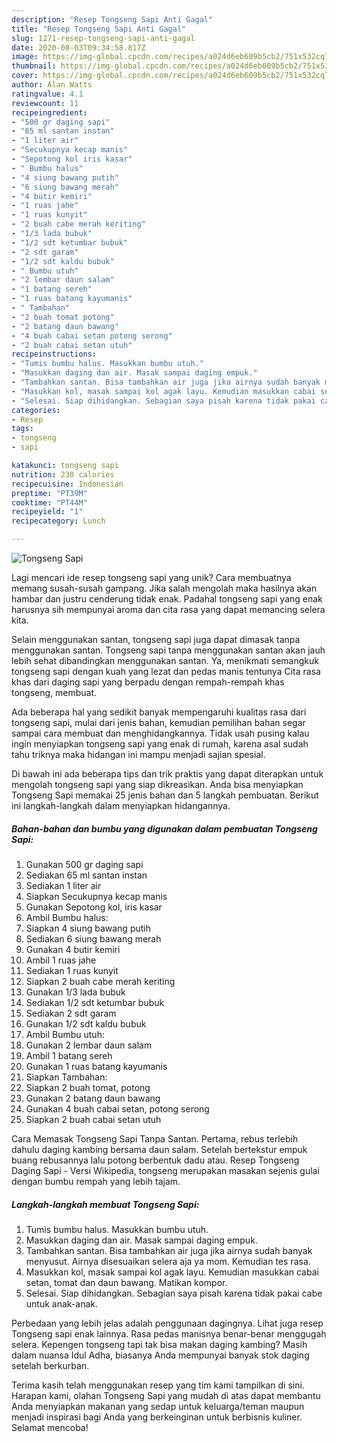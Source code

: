 ```yaml
---
description: "Resep Tongseng Sapi Anti Gagal"
title: "Resep Tongseng Sapi Anti Gagal"
slug: 1271-resep-tongseng-sapi-anti-gagal
date: 2020-08-03T09:34:58.817Z
image: https://img-global.cpcdn.com/recipes/a024d6eb609b5cb2/751x532cq70/tongseng-sapi-foto-resep-utama.jpg
thumbnail: https://img-global.cpcdn.com/recipes/a024d6eb609b5cb2/751x532cq70/tongseng-sapi-foto-resep-utama.jpg
cover: https://img-global.cpcdn.com/recipes/a024d6eb609b5cb2/751x532cq70/tongseng-sapi-foto-resep-utama.jpg
author: Alan Watts
ratingvalue: 4.1
reviewcount: 11
recipeingredient:
- "500 gr daging sapi"
- "65 ml santan instan"
- "1 liter air"
- "Secukupnya kecap manis"
- "Sepotong kol iris kasar"
- " Bumbu halus"
- "4 siung bawang putih"
- "6 siung bawang merah"
- "4 butir kemiri"
- "1 ruas jahe"
- "1 ruas kunyit"
- "2 buah cabe merah keriting"
- "1/3 lada bubuk"
- "1/2 sdt ketumbar bubuk"
- "2 sdt garam"
- "1/2 sdt kaldu bubuk"
- " Bumbu utuh"
- "2 lembar daun salam"
- "1 batang sereh"
- "1 ruas batang kayumanis"
- " Tambahan"
- "2 buah tomat potong"
- "2 batang daun bawang"
- "4 buah cabai setan potong serong"
- "2 buah cabai setan utuh"
recipeinstructions:
- "Tumis bumbu halus. Masukkan bumbu utuh."
- "Masukkan daging dan air. Masak sampai daging empuk."
- "Tambahkan santan. Bisa tambahkan air juga jika airnya sudah banyak menyusut. Airnya disesuaikan selera aja ya mom. Kemudian tes rasa."
- "Masukkan kol, masak sampai kol agak layu. Kemudian masukkan cabai setan, tomat dan daun bawang. Matikan kompor."
- "Selesai. Siap dihidangkan. Sebagian saya pisah karena tidak pakai cabe untuk anak-anak."
categories:
- Resep
tags:
- tongseng
- sapi

katakunci: tongseng sapi 
nutrition: 230 calories
recipecuisine: Indonesian
preptime: "PT39M"
cooktime: "PT44M"
recipeyield: "1"
recipecategory: Lunch

---
```



![Tongseng Sapi](https://img-global.cpcdn.com/recipes/a024d6eb609b5cb2/751x532cq70/tongseng-sapi-foto-resep-utama.jpg)

Lagi mencari ide resep tongseng sapi yang unik? Cara membuatnya memang susah-susah gampang. Jika salah mengolah maka hasilnya akan hambar dan justru cenderung tidak enak. Padahal tongseng sapi yang enak harusnya sih mempunyai aroma dan cita rasa yang dapat memancing selera kita.

Selain menggunakan santan, tongseng sapi juga dapat dimasak tanpa menggunakan santan. Tongseng sapi tanpa menggunakan santan akan jauh lebih sehat dibandingkan menggunakan santan. Ya, menikmati semangkuk tongseng sapi dengan kuah yang lezat dan pedas manis tentunya Cita rasa khas dari daging sapi yang berpadu dengan rempah-rempah khas tongseng, membuat.

Ada beberapa hal yang sedikit banyak mempengaruhi kualitas rasa dari tongseng sapi, mulai dari jenis bahan, kemudian pemilihan bahan segar sampai cara membuat dan menghidangkannya. Tidak usah pusing kalau ingin menyiapkan tongseng sapi yang enak di rumah, karena asal sudah tahu triknya maka hidangan ini mampu menjadi sajian spesial.


Di bawah ini ada beberapa tips dan trik praktis yang dapat diterapkan untuk mengolah tongseng sapi yang siap dikreasikan. Anda bisa menyiapkan Tongseng Sapi memakai 25 jenis bahan dan 5 langkah pembuatan. Berikut ini langkah-langkah dalam menyiapkan hidangannya.

<!--inarticleads1-->

##### Bahan-bahan dan bumbu yang digunakan dalam pembuatan Tongseng Sapi:

1. Gunakan 500 gr daging sapi
1. Sediakan 65 ml santan instan
1. Sediakan 1 liter air
1. Siapkan Secukupnya kecap manis
1. Gunakan Sepotong kol, iris kasar
1. Ambil  Bumbu halus:
1. Siapkan 4 siung bawang putih
1. Sediakan 6 siung bawang merah
1. Gunakan 4 butir kemiri
1. Ambil 1 ruas jahe
1. Sediakan 1 ruas kunyit
1. Siapkan 2 buah cabe merah keriting
1. Gunakan 1/3 lada bubuk
1. Sediakan 1/2 sdt ketumbar bubuk
1. Sediakan 2 sdt garam
1. Gunakan 1/2 sdt kaldu bubuk
1. Ambil  Bumbu utuh:
1. Gunakan 2 lembar daun salam
1. Ambil 1 batang sereh
1. Gunakan 1 ruas batang kayumanis
1. Siapkan  Tambahan:
1. Siapkan 2 buah tomat, potong
1. Gunakan 2 batang daun bawang
1. Gunakan 4 buah cabai setan, potong serong
1. Siapkan 2 buah cabai setan utuh


Cara Memasak Tongseng Sapi Tanpa Santan. Pertama, rebus terlebih dahulu daging kambing bersama daun salam. Setelah bertekstur empuk buang rebusannya lalu potong berbentuk dadu atau. Resep Tongseng Daging Sapi - Versi Wikipedia, tongseng merupakan masakan sejenis gulai dengan bumbu rempah yang lebih tajam. 

<!--inarticleads2-->

##### Langkah-langkah membuat Tongseng Sapi:

1. Tumis bumbu halus. Masukkan bumbu utuh.
1. Masukkan daging dan air. Masak sampai daging empuk.
1. Tambahkan santan. Bisa tambahkan air juga jika airnya sudah banyak menyusut. Airnya disesuaikan selera aja ya mom. Kemudian tes rasa.
1. Masukkan kol, masak sampai kol agak layu. Kemudian masukkan cabai setan, tomat dan daun bawang. Matikan kompor.
1. Selesai. Siap dihidangkan. Sebagian saya pisah karena tidak pakai cabe untuk anak-anak.


Perbedaan yang lebih jelas adalah penggunaan dagingnya. Lihat juga resep Tongseng sapi enak lainnya. Rasa pedas manisnya benar-benar menggugah selera. Kepengen tongseng tapi tak bisa makan daging kambing? Masih dalam nuansa Idul Adha, biasanya Anda mempunyai banyak stok daging setelah berkurban. 

Terima kasih telah menggunakan resep yang tim kami tampilkan di sini. Harapan kami, olahan Tongseng Sapi yang mudah di atas dapat membantu Anda menyiapkan makanan yang sedap untuk keluarga/teman maupun menjadi inspirasi bagi Anda yang berkeinginan untuk berbisnis kuliner. Selamat mencoba!
